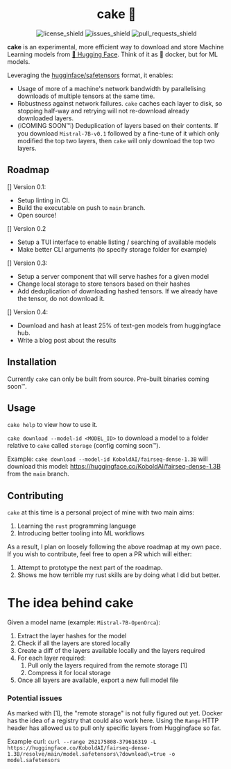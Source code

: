 <div align="center">

<!-- TODO: Logo -->

<h1>cake 🍰</h1>

![license_shield](https://img.shields.io/github/license/simonamdev/cake?style=flat-square)
![issues_shield](https://img.shields.io/github/issues/simonamdev/cake?style=flat-square)
![pull_requests_shield](https://img.shields.io/github/issues-pr/simonamdev/cake?style=flat-square)


</div>

**cake** is an experimental, more efficient way to download and store Machine Learning models from [🤗 Hugging Face](https://huggingface.co/). Think of it as 🐋 docker, but for ML models.

Leveraging the [hugginface/safetensors](https://huggingface.co/docs/safetensors/en/index) format, it enables:
* Usage of more of a machine's network bandwidth by parallelising downloads of multiple tensors at the same time.
* Robustness against network failures. `cake` caches each layer to disk, so stopping half-way and retrying will not re-download already downloaded layers.
* (❕COMING SOON™️❕) Deduplication of layers based on their contents. If you download `Mistral-7B-v0.1` followed by a fine-tune of it which only modified the top two layers, then `cake` will only download the top two layers.

## Roadmap

[] Version 0.1:
* Setup linting in CI.
* Build the executable on push to `main` branch.
* Open source!

[] Version 0.2
* Setup a TUI interface to enable listing / searching of available models
* Make better CLI arguments (to specify storage folder for example)

[] Version 0.3:
* Setup a server component that will serve hashes for a given model
* Change local storage to store tensors based on their hashes
* Add deduplication of downloading hashed tensors. If we already have the tensor, do not download it.

[] Version 0.4:
* Download and hash at least 25% of text-gen models from huggingface hub.
* Write a blog post about the results

## Installation

Currently `cake` can only be built from source. Pre-built binaries coming soon™️.

## Usage

`cake help` to view how to use it.

`cake download --model-id <MODEL_ID>` to download a model to a folder relative to `cake` called `storage` (config coming soon™️). 

Example: `cake download --model-id KoboldAI/fairseq-dense-1.3B` will download this model: https://huggingface.co/KoboldAI/fairseq-dense-1.3B from the `main` branch.

## Contributing

`cake` at this time is a personal project of mine with two main aims:
1. Learning the `rust` programming language
2. Introducing better tooling into ML workflows

As a result, I plan on loosely following the above roadmap at my own pace. If you wish to contribute, feel free to open a PR which will either:
1. Attempt to prototype the next part of the roadmap.
2. Shows me how terrible my rust skills are by doing what I did but better.

# The idea behind cake

Given a model name (example: `Mistral-7B-OpenOrca`):
1. Extract the layer hashes for the model
2. Check if all the layers are stored locally
3. Create a diff of the layers available locally and the layers required
4. For each layer required:
    1. Pull only the layers required from the remote storage [1]
    2. Compress it for local storage
5. Once all layers are available, export a new full model file

### Potential issues

As marked with [1], the "remote storage" is not fully figured out yet. Docker has the idea of a registry that could also work here. Using the `Range` HTTP header has allowed us to pull only specific layers from Huggingface so far.

Example curl: `curl --range 262175808-379616319 -L https://huggingface.co/KoboldAI/fairseq-dense-1.3B/resolve/main/model.safetensors\?download\=true -o model.safetensors`